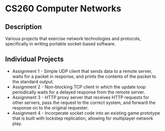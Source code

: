 # CS260 Computer Networks

## Description
Various projects that exercise network technologies and protocols, specifically in writing portable socket-based software.

## Individual Projects
* Assignment 1 - Simple UDP client that sends data to a remote server, waits for a packet in response, and prints the contents of the packet to the standard output.
* Assignment 2 - Non-blocking TCP client in which the update loop periodically waits for a delayed response from the remote server.
* Assignment 3 - HTTP proxy server that receives HTTP requests for other servers, pass the request to the correct system, and forward the response on to the original requester.
* Assignment 4 - Incorperate socket code into an existing game prototype that is built with lockstep replication, allowing for multiplayer network play.
